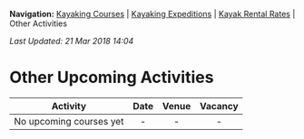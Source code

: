 **Navigation:** [Kayaking Courses](index) &#124; [Kayaking Expeditions](expedition) &#124; [Kayak Rental Rates](rental) &#124; Other Activities

_Last Updated: 21 Mar 2018 14:04_
# Other Upcoming Activities

Activity | Date | Venue | Vacancy
:---:|:---:|:---:|:---:
No upcoming courses yet|-|-|-

